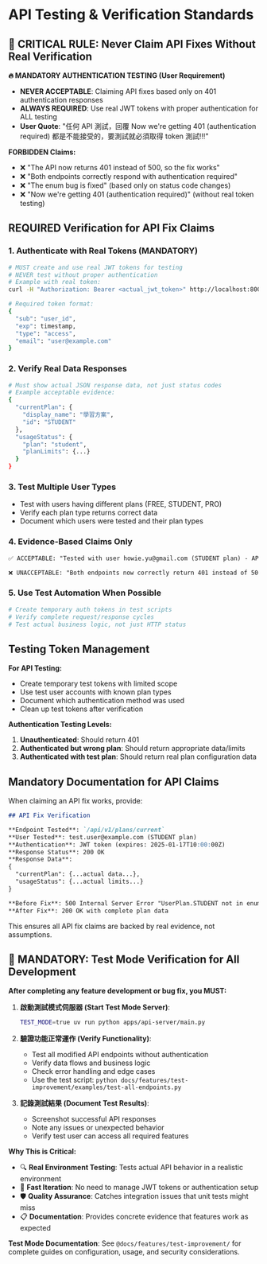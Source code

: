 # API Testing & Verification Standards

## 🚫 CRITICAL RULE: Never Claim API Fixes Without Real Verification

**🔥 MANDATORY AUTHENTICATION TESTING (User Requirement)**
- **NEVER ACCEPTABLE**: Claiming API fixes based only on 401 authentication responses
- **ALWAYS REQUIRED**: Use real JWT tokens with proper authentication for ALL testing
- **User Quote**: "任何 API 測試，回覆 Now we're getting 401 (authentication required) 都是不能接受的，要測試就必須取得 token 測試!!!"

**FORBIDDEN Claims:**
- ❌ "The API now returns 401 instead of 500, so the fix works"
- ❌ "Both endpoints correctly respond with authentication required"
- ❌ "The enum bug is fixed" (based only on status code changes)
- ❌ "Now we're getting 401 (authentication required)" (without real token testing)

## REQUIRED Verification for API Fix Claims

### 1. **Authenticate with Real Tokens** (MANDATORY)
```bash
# MUST create and use real JWT tokens for testing
# NEVER test without proper authentication
# Example with real token:
curl -H "Authorization: Bearer <actual_jwt_token>" http://localhost:8000/api/v1/sessions/{session_id}

# Required token format:
{
  "sub": "user_id",
  "exp": timestamp,
  "type": "access",
  "email": "user@example.com"
}
```

### 2. **Verify Real Data Responses**
```bash
# Must show actual JSON response data, not just status codes
# Example acceptable evidence:
{
  "currentPlan": {
    "display_name": "學習方案",
    "id": "STUDENT"
  },
  "usageStatus": {
    "plan": "student",
    "planLimits": {...}
  }
}
```

### 3. **Test Multiple User Types**
- Test with users having different plans (FREE, STUDENT, PRO)
- Verify each plan type returns correct data
- Document which users were tested and their plan types

### 4. **Evidence-Based Claims Only**
```markdown
✅ ACCEPTABLE: "Tested with user howie.yu@gmail.com (STUDENT plan) - API returns complete plan data with display_name '學習方案'"

❌ UNACCEPTABLE: "Both endpoints now correctly return 401 instead of 500 errors"
```

### 5. **Use Test Automation When Possible**
```python
# Create temporary auth tokens in test scripts
# Verify complete request/response cycles
# Test actual business logic, not just HTTP status
```

## Testing Token Management

**For API Testing:**
- Create temporary test tokens with limited scope
- Use test user accounts with known plan types
- Document which authentication method was used
- Clean up test tokens after verification

**Authentication Testing Levels:**
1. **Unauthenticated**: Should return 401
2. **Authenticated but wrong plan**: Should return appropriate data/limits
3. **Authenticated with test plan**: Should return real plan configuration data

## Mandatory Documentation for API Claims

When claiming an API fix works, provide:
```markdown
## API Fix Verification

**Endpoint Tested**: `/api/v1/plans/current`
**User Tested**: test.user@example.com (STUDENT plan)
**Authentication**: JWT token (expires: 2025-01-17T10:00:00Z)
**Response Status**: 200 OK
**Response Data**:
{
  "currentPlan": {...actual data...},
  "usageStatus": {...actual limits...}
}

**Before Fix**: 500 Internal Server Error "UserPlan.STUDENT not in enum"
**After Fix**: 200 OK with complete plan data
```

This ensures all API fix claims are backed by real evidence, not assumptions.

## 🚀 **MANDATORY: Test Mode Verification for All Development**

**After completing any feature development or bug fix, you MUST:**

1. **啟動測試模式伺服器 (Start Test Mode Server)**:
   ```bash
   TEST_MODE=true uv run python apps/api-server/main.py
   ```

2. **驗證功能正常運作 (Verify Functionality)**:
   - Test all modified API endpoints without authentication
   - Verify data flows and business logic
   - Check error handling and edge cases
   - Use the test script: `python docs/features/test-improvement/examples/test-all-endpoints.py`

3. **記錄測試結果 (Document Test Results)**:
   - Screenshot successful API responses
   - Note any issues or unexpected behavior
   - Verify test user can access all required features

**Why This is Critical:**
- 🔍 **Real Environment Testing**: Tests actual API behavior in a realistic environment
- 🚀 **Fast Iteration**: No need to manage JWT tokens or authentication setup
- 🛡️ **Quality Assurance**: Catches integration issues that unit tests might miss
- 📋 **Documentation**: Provides concrete evidence that features work as expected

**Test Mode Documentation**: See `@docs/features/test-improvement/` for complete guides on configuration, usage, and security considerations.